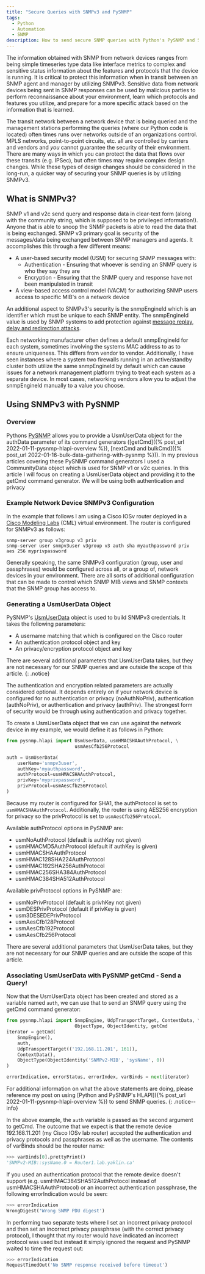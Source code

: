 ```yaml
---
title: "Secure Queries with SNMPv3 and PySNMP"
tags:
  - Python
  - Automation
  - SNMP
description: How to send secure SNMP queries with Python's PySNMP and SNMPv3 credentials.
---
```


The information obtained with SNMP from network devices ranges from being simple timeseries type data like interface metrics to complex and sensitive status information about the features and protocols that the device is running. It is critical to protect this information when in transit between an SNMP agent and manager by utilizing SNMPv3. Sensitive data from network devices being sent in SNMP responses can be used by malicious parties to perform reconnaissance about your environment, learn which protocols and features you utilize, and prepare for a more specific attack based on the information that is learned.

The transit network between a network device that is being queried and the management stations performing the queries (where our Python code is located) often times runs over networks outside of an organizations control. MPLS networks, point-to-point circuits, etc. all are controlled by carriers and vendors and _you_ cannot guarantee the security of their environment. There are many ways in which you can protect the data that flows over these transits (e.g. IPSec), but often times may require complex design changes. While these types of design changes should be considered in the long-run, a quicker way of securing your SNMP queries is by utilizing SNMPv3.

## What is SNMPv3?

SNMP v1 and v2c send query and response data in clear-text form (along with the community string, which is supposed to be privileged information!). Anyone that is able to snoop the SNMP packets is able to read the data that is being exchanged. SNMP v3 primary goal is security of the messages/data being exchanged between SNMP managers and agents. It accomplishes this through a few different means:

- A user-based security model (USM) for securing SNMP messages with:
  - Authentication - Ensuring that whoever is sending an SNMP query is who they say they are
  - Encryption - Ensuring that the SNMP query and response have not been manipulated in transit
- A view-based access control model (VACM) for authorizing SNMP users access to specific MIB's on a network device

An additional aspect to SNMPv3's security is the snmpEngineId which is an identifier which must be unique to each SNMP entity. The snmpEngineId value is used by SNMP systems to add protection against [message replay, delay and redirection attacks](https://datatracker.ietf.org/doc/html/rfc3414#section-1.5).

Each networking manufacturer often defines a default snmpEngineId for each system, sometimes involving the systems MAC address to as to ensure uniqueness. This differs from vendor to vendor. Additionally, I have seen instances where a system two firewalls running in an active/standby cluster both utilize the same snmpEngineId by default which can cause issues for a network management platform trying to treat each system as a separate device. In most cases, networking vendors allow you to adjust the snmpEngineId manually to a value you choose.

## Using SNMPv3 with PySNMP

### Overview

Pythons [PySNMP](https://pysnmp.readthedocs.io/en/latest/) allows you to provide a UsmUserData object for the authData parameter of its command generators ([getCmd]({% post_url 2022-01-11-pysnmp-hlapi-overview %}), [nextCmd and bulkCmd]({% post_url 2022-01-16-bulk-data-gathering-with-pysnmp %})). In my previous articles covering these PySNMP command generators I used a CommunityData object which is used for SNMP v1 or v2c queries. In this article I will focus on creating a UsmUserData object and providing it to the getCmd command generator. We will be using both authentication and privacy

### Example Network Device SNMPv3 Configuration

In the example that follows I am using a Cisco IOSv router deployed in a [Cisco Modeling Labs](https://developer.cisco.com/docs/modeling-labs/) (CML) virtual environment. The router is configured for SNMPv3 as follows:

```
snmp-server group v3group v3 priv
snmp-server user snmpv3user v3group v3 auth sha myauthpassword priv aes 256 myprivpassword
```

Generally speaking, the same SNMPv3 configuration (group, user and passphrases) would be configured across all, or a group of, network devices in your environment. There are all sorts of additional configuration that can be made to control which SNMP MIB views and SNMP contexts that the SNMP group has access to.

### Generating a UsmUserData Object

PySNMP's [UsmUserData](https://pysnmp.readthedocs.io/en/latest/docs/api-reference.html#user-based) object is used to build SNMPv3 credentials. It takes the following parameters:

- A username matching that which is configured on the Cisco router
- An authentication protocol object and key
- An privacy/encryption protocol object and key

There are several additional parameters that UsmUserData takes, but they are not necessary for our SNMP queries and are outside the scope of this article.
{: .notice}

The authentication and encryption related parameters are actually considered optional. It depends entirely on if your network device is configured for no authentication or privacy (noAuthNoPriv), authentication (authNoPriv), or authentication and privacy (authPriv). The strongest form of security would be through using authentication and privacy together.

To create a UsmUserData object that we can use against the network device in my example, we would define it as follows in Python:

```python
from pysnmp.hlapi import UsmUserData, usmHMACSHAAuthProtocol, \
                         usmAesCfb256Protocol

auth = UsmUserData(
    userName='snmpv3user',
    authKey='myauthpassword',
    authProtocol=usmHMACSHAAuthProtocol,
    privKey='myprivpassword',
    privProtocol=usmAesCfb256Protocol
)
```

Because my router is configured for SHA1, the authProtocol is set to `usmHMACSHAAuthProtocol`. Additionally, the router is using AES256 encryption for privacy so the privProtocol is set to `usmAesCfb256Protocol`.

Available authProtocol options in PySNMP are:

- usmNoAuthProtocol (default is authKey not given)
- usmHMACMD5AuthProtocol (default if authKey is given)
- usmHMACSHAAuthProtocol
- usmHMAC128SHA224AuthProtocol
- usmHMAC192SHA256AuthProtocol
- usmHMAC256SHA384AuthProtocol
- usmHMAC384SHA512AuthProtocol

Available privProtocol options in PySNMP are:

- usmNoPrivProtocol (default is privhKey not given)
- usmDESPrivProtocol (default if privKey is given)
- usm3DESEDEPrivProtocol
- usmAesCfb128Protocol
- usmAesCfb192Protocol
- usmAesCfb256Protocol

There are several additional parameters that UsmUserData takes, but they are not necessary for our SNMP queries and are outside the scope of this article.

### Associating UsmUserData with PySNMP getCmd - Send a Query!

Now that the UsmUserData object has been created and stored as a variable named `auth`, we can use that to send an SNMP query using the getCmd command generator:

```python
from pysnmp.hlapi import SnmpEngine, UdpTransportTarget, ContextData, \
                         ObjectType, ObjectIdentity, getCmd
iterator = getCmd(
    SnmpEngine(),
    auth,
    UdpTransportTarget(('192.168.11.201', 161)),
    ContextData(),
    ObjectType(ObjectIdentity('SNMPv2-MIB', 'sysName', 0))
)

errorIndication, errorStatus, errorIndex, varBinds = next(iterator)
```

For additional information on what the above statements are doing, please reference my post on using [Python and PySNMP's HLAPI]({% post_url 2022-01-11-pysnmp-hlapi-overview %}) to send SNMP queries.
{: .notice--info}

In the above example, the `auth` variable is passed as the second argument to getCmd. The outcome that we expect is that the remote device 192.168.11.201 (my Cisco IOSv lab router) accepted the authentication and privacy protocols and passphrases as well as the username. The contents of varBinds should be the router name:

```python
>>> varBinds[0].prettyPrint()
'SNMPv2-MIB::sysName.0 = Router1.lab.yaklin.ca'
```

If you used an authentication protocol that the remote device doesn't support (e.g. usmHMAC384SHA512AuthProtocol instead of usmHMACSHAAuthProtocol) or an incorrect authentication passphrase, the following errorIndication would be seen:

```python
>>> errorIndication
WrongDigest('Wrong SNMP PDU digest')
```

In performing two separate tests where I set an incorrect privacy protocol and then set an incorrect privacy passphrase (with the correct privacy protocol), I thought that my router would have indicated an incorrect protocol was used but instead it simply ignored the request and PySNMP waited to time the request out:

```python
>>> errorIndication
RequestTimedOut('No SNMP response received before timeout')
```
